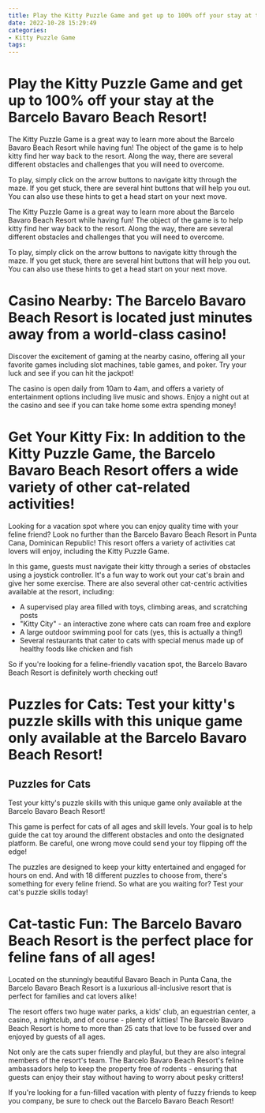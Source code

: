```yaml
---
title: Play the Kitty Puzzle Game and get up to 100% off your stay at the Barcelo Bavaro Beach Resort!
date: 2022-10-28 15:29:49
categories:
- Kitty Puzzle Game
tags:
---
```



#  Play the Kitty Puzzle Game and get up to 100% off your stay at the Barcelo Bavaro Beach Resort!

The Kitty Puzzle Game is a great way to learn more about the Barcelo Bavaro Beach Resort while having fun! The object of the game is to help kitty find her way back to the resort. Along the way, there are several different obstacles and challenges that you will need to overcome.

To play, simply click on the arrow buttons to navigate kitty through the maze. If you get stuck, there are several hint buttons that will help you out. You can also use these hints to get a head start on your next move.

The Kitty Puzzle Game is a great way to learn more about the Barcelo Bavaro Beach Resort while having fun! The object of the game is to help kitty find her way back to the resort. Along the way, there are several different obstacles and challenges that you will need to overcome.

To play, simply click on the arrow buttons to navigate kitty through the maze. If you get stuck, there are several hint buttons that will help you out. You can also use these hints to get a head start on your next move.

#  Casino Nearby: The Barcelo Bavaro Beach Resort is located just minutes away from a world-class casino!

Discover the excitement of gaming at the nearby casino, offering all your favorite games including slot machines, table games, and poker. Try your luck and see if you can hit the jackpot!

The casino is open daily from 10am to 4am, and offers a variety of entertainment options including live music and shows. Enjoy a night out at the casino and see if you can take home some extra spending money!

#  Get Your Kitty Fix: In addition to the Kitty Puzzle Game, the Barcelo Bavaro Beach Resort offers a wide variety of other cat-related activities!

Looking for a vacation spot where you can enjoy quality time with your feline friend? Look no further than the Barcelo Bavaro Beach Resort in Punta Cana, Dominican Republic! This resort offers a variety of activities cat lovers will enjoy, including the Kitty Puzzle Game.

In this game, guests must navigate their kitty through a series of obstacles using a joystick controller. It's a fun way to work out your cat's brain and give her some exercise. There are also several other cat-centric activities available at the resort, including:

- A supervised play area filled with toys, climbing areas, and scratching posts
- "Kitty City" - an interactive zone where cats can roam free and explore
- A large outdoor swimming pool for cats (yes, this is actually a thing!)
- Several restaurants that cater to cats with special menus made up of healthy foods like chicken and fish

So if you're looking for a feline-friendly vacation spot, the Barcelo Bavaro Beach Resort is definitely worth checking out!

#  Puzzles for Cats: Test your kitty's puzzle skills with this unique game only available at the Barcelo Bavaro Beach Resort!

## Puzzles for Cats

Test your kitty's puzzle skills with this unique game only available at the Barcelo Bavaro Beach Resort!

This game is perfect for cats of all ages and skill levels. Your goal is to help guide the cat toy around the different obstacles and onto the designated platform. Be careful, one wrong move could send your toy flipping off the edge!

The puzzles are designed to keep your kitty entertained and engaged for hours on end. And with 18 different puzzles to choose from, there's something for every feline friend. So what are you waiting for? Test your cat's puzzle skills today!

#  Cat-tastic Fun: The Barcelo Bavaro Beach Resort is the perfect place for feline fans of all ages!

Located on the stunningly beautiful Bavaro Beach in Punta Cana, the Barcelo Bavaro Beach Resort is a luxurious all-inclusive resort that is perfect for families and cat lovers alike!

The resort offers two huge water parks, a kids' club, an equestrian center, a casino, a nightclub, and of course - plenty of kitties! The Barcelo Bavaro Beach Resort is home to more than 25 cats that love to be fussed over and enjoyed by guests of all ages.

Not only are the cats super friendly and playful, but they are also integral members of the resort's team. The Barcelo Bavaro Beach Resort's feline ambassadors help to keep the property free of rodents - ensuring that guests can enjoy their stay without having to worry about pesky critters!

If you're looking for a fun-filled vacation with plenty of fuzzy friends to keep you company, be sure to check out the Barcelo Bavaro Beach Resort!